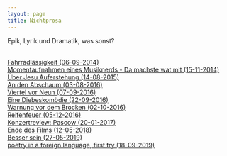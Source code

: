 ```yaml
---
layout: page
title: Nichtprosa
---
```


Epik, Lyrik und Dramatik, was sonst? <br><br>

[Fahrradlässigkeit (06-09-2014)](https://grillmoebel.github.io/2014/09/06/seventeenth-post/)<br>
[Momentaufnahmen eines Musiknerds - Da machste wat mit (15-11-2014)](https://grillmoebel.github.io/2014/11/15/twentyeigth-post/)<br>
[Über Jesu Auferstehung (14-08-2015)](https://grillmoebel.github.io/2015/08/14/sixtyfirst-post/)<br>
[An den Abschaum (03-08-2016)](https://grillmoebel.github.io/2016/08/03/sixth-post/)<br>
[Viertel vor Neun (07-09-2016)](https://grillmoebel.github.io/2016/09/07/eleventh-post/)<br>
[Eine Diebeskomödie (22-09-2016)](https://grillmoebel.github.io/2016/09/22/twelvth-post/)<br>
[Warnung vor dem Brocken (02-10-2016)](https://grillmoebel.github.io/2016/10/02/thirteenth-post/)<br>
[Reifenfeuer (05-12-2016)](http://grillmoebel.github.io/2016/12/05/nineteenth-post/)<br>
[Konzertreview: Pascow (20-01-2017)](http://grillmoebel.github.io/2017/01/20/twentysecond-post/)<br>
[Ende des Films (12-05-2018)](https://grillmoebel.github.io/2018/05/12/sixtythird-post/)<br>
[Besser sein (27-05-2019)](https://grillmoebel.github.io/2019/05/27/ninetyeighth-post/)<br>
[poetry in a foreign language, first try (18-09-2019)](https://grillmoebel.github.io/2019/09/18/eleventh-post/)
